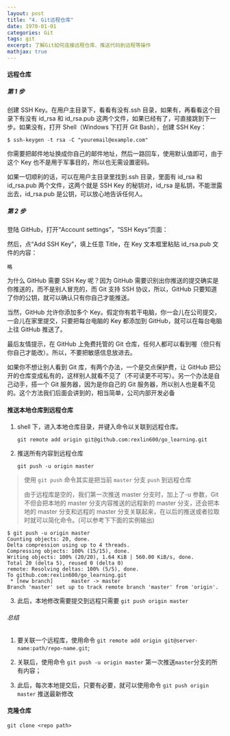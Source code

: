 ```yaml
---
layout: post
title: "4. Git远程仓库"
date: 1970-01-01
categories: Git
tags: git
excerpt: 了解Git如何连接远程仓库、推送代码到远程等操作
mathjax: true
---
```


#### 远程仓库

##### 第 1 步

创建 SSH Key。在用户主目录下，看看有没有.ssh 目录，如果有，再看看这个目录下有没有 id_rsa 和 id_rsa.pub 这两个文件，如果已经有了，可直接跳到下一步。如果没有，打开 Shell（Windows 下打开 Git Bash），创建 SSH Key：

`$ ssh-keygen -t rsa -C "youremail@example.com"`

你需要把邮件地址换成你自己的邮件地址，然后一路回车，使用默认值即可，由于这个 Key 也不是用于军事目的，所以也无需设置密码。

如果一切顺利的话，可以在用户主目录里找到.ssh 目录，里面有 id_rsa 和 id_rsa.pub 两个文件，这两个就是 SSH Key 的秘钥对，id_rsa 是私钥，不能泄露出去，id_rsa.pub 是公钥，可以放心地告诉任何人。

##### 第 2 步

登陆 GitHub，打开“Account settings”，“SSH Keys”页面：

然后，点“Add SSH Key”，填上任意 Title，在 Key 文本框里粘贴 id_rsa.pub 文件的内容：

`略`

为什么 GitHub 需要 SSH Key 呢？因为 GitHub 需要识别出你推送的提交确实是你推送的，而不是别人冒充的，而 Git 支持 SSH 协议，所以，GitHub 只要知道了你的公钥，就可以确认只有你自己才能推送。

当然，GitHub 允许你添加多个 Key。假定你有若干电脑，你一会儿在公司提交，一会儿在家里提交，只要把每台电脑的 Key 都添加到 GitHub，就可以在每台电脑上往 GitHub 推送了。

最后友情提示，在 GitHub 上免费托管的 Git 仓库，任何人都可以看到喔（但只有你自己才能改）。所以，不要把敏感信息放进去。

如果你不想让别人看到 Git 库，有两个办法，一个是交点保护费，让 GitHub 把公开的仓库变成私有的，这样别人就看不见了（不可读更不可写）。另一个办法是自己动手，搭一个 Git 服务器，因为是你自己的 Git 服务器，所以别人也是看不见的。这个方法我们后面会讲到的，相当简单，公司内部开发必备

#### 推送本地仓库到远程仓库

1. shell 下，进入本地仓库目录，并键入命令以关联到远程仓库。

   `git remote add origin git@github.com:rexlin600/go_learning.git`

2. 推送所有内容到远程仓库

   `git push -u origin master`

> 使用 `git push` 命令其实是把当前 `master` 分支 `push` 到远程仓库
>
> 由于远程库是空的，我们第一次推送 master 分支时，加上了-u 参数，Git 不但会把本地的 master 分支内容推送的远程新的 master 分支，还会把本地的 master 分支和远程的 master 分支关联起来，在以后的推送或者拉取时就可以简化命令。(可以参考下下面的实例输出)

```
$ git push -u origin master
Counting objects: 20, done.
Delta compression using up to 4 threads.
Compressing objects: 100% (15/15), done.
Writing objects: 100% (20/20), 1.64 KiB | 560.00 KiB/s, done.
Total 20 (delta 5), reused 0 (delta 0)
remote: Resolving deltas: 100% (5/5), done.
To github.com:rexlin600/go_learning.git
 * [new branch]      master -> master
Branch 'master' set up to track remote branch 'master' from 'origin'.
```

3. 此后，本地修改需要提交到远程只需要 `git push origin master`

###### 总结

1. 要关联一个远程库，使用命令 `git remote add origin git@server-name:path/repo-name.git`;

2. 关联后，使用命令 `git push -u origin master` 第一次推送`master`分支的所有内容；

3. 此后，每次本地提交后，只要有必要，就可以使用命令 `git push origin master` 推送最新修改

#### 克隆仓库

`git clone <repo path>`
